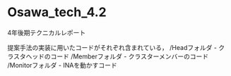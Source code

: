 # Osawa_tech_4.2
4年後期テクニカルレポート

提案手法の実装に用いたコードがそれぞれ含まれている，
/Headフォルダ - クラスタヘッドのコード
/Memberフォルダ - クラスターメンバーのコード
/Monitorフォルダ - INAを動かすコード

